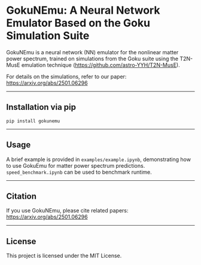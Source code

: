 # GokuNEmu: A Neural Network Emulator Based on the Goku Simulation Suite

GokuNEmu is a neural network (NN) emulator for the nonlinear matter power spectrum, trained on simulations from the Goku suite using the T2N-MusE emulation technique (https://github.com/astro-YYH/T2N-MusE).

For details on the simulations, refer to our paper:  
https://arxiv.org/abs/2501.06296

---

## Installation via pip

```
pip install gokunemu
```

---

## Usage

A brief example is provided in `examples/example.ipynb`, demonstrating how to use GokuEmu for matter power spectrum predictions. `speed_benchmark.ipynb` can be used to benchmark runtime.

---

## Citation
If you use GokuNEmu, please cite related papers:  
https://arxiv.org/abs/2501.06296

--- 

## **License**
This project is licensed under the MIT License.